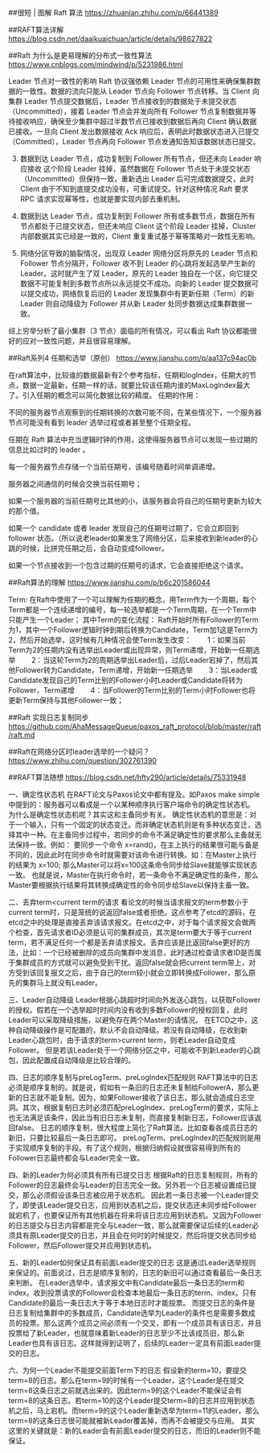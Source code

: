 
##很短 | 图解 Raft 算法
https://zhuanlan.zhihu.com/p/66441389

##RAFT算法详解
https://blog.csdn.net/daaikuaichuan/article/details/98627822

##Raft 为什么是更易理解的分布式一致性算法
https://www.cnblogs.com/mindwind/p/5231986.html

Leader 节点对一致性的影响
Raft 协议强依赖 Leader 节点的可用性来确保集群数据的一致性。数据的流向只能从 Leader 节点向 Follower 节点转移。当 Client 向集群 Leader 节点提交数据后，Leader 节点接收到的数据处于未提交状态（Uncommitted），接着 Leader 节点会并发向所有 Follower 节点复制数据并等待接收响应，确保至少集群中超过半数节点已接收到数据后再向 Client 确认数据已接收。一旦向 Client 发出数据接收 Ack 响应后，表明此时数据状态进入已提交（Committed），Leader 节点再向 Follower 节点发通知告知该数据状态已提交。



3. 数据到达 Leader 节点，成功复制到 Follower 所有节点，但还未向 Leader 响应接收
这个阶段 Leader 挂掉，虽然数据在 Follower 节点处于未提交状态（Uncommitted）但保持一致，重新选出 Leader 后可完成数据提交，此时 Client 由于不知到底提交成功没有，可重试提交。针对这种情况 Raft 要求 RPC 请求实现幂等性，也就是要实现内部去重机制。


6. 数据到达 Leader 节点，成功复制到 Follower 所有或多数节点，数据在所有节点都处于已提交状态，但还未响应 Client
这个阶段 Leader 挂掉，Cluster 内部数据其实已经是一致的，Client 重复重试基于幂等策略对一致性无影响。


7. 网络分区导致的脑裂情况，出现双 Leader
网络分区将原先的 Leader 节点和 Follower 节点分隔开，Follower 收不到 Leader 的心跳将发起选举产生新的 Leader。这时就产生了双 Leader，原先的 Leader 独自在一个区，向它提交数据不可能复制到多数节点所以永远提交不成功。向新的 Leader 提交数据可以提交成功，网络恢复后旧的 Leader 发现集群中有更新任期（Term）的新 Leader 则自动降级为 Follower 并从新 Leader 处同步数据达成集群数据一致。


综上穷举分析了最小集群（3 节点）面临的所有情况，可以看出 Raft 协议都能很好的应对一致性问题，并且很容易理解。



##Raft系列4 任期和选举（原创）
https://www.jianshu.com/p/aa137c94ac0b

在raft算法中，比较谁的数据最新有2个参考指标，任期和logIndex，任期大的节点，数据一定最新，任期一样的话，就要比较该任期内谁的MaxLogIndex最大了。引入任期的概念可以简化数据比较的精度。
任期的作用：

不同的服务器节点观察到的任期转换的次数可能不同，在某些情况下，一个服务器节点可能没有看到 leader 选举过程或者甚至整个任期全程。

任期在 Raft 算法中充当逻辑时钟的作用，这使得服务器节点可以发现一些过期的信息比如过时的 leader 。

每一个服务器节点存储一个当前任期号，该编号随着时间单调递增。

服务器之间通信的时候会交换当前任期号；

如果一个服务器的当前任期号比其他的小，该服务器会将自己的任期号更新为较大的那个值。

如果一个 candidate 或者 leader 发现自己的任期号过期了，它会立即回到 follower 状态。（所以说老leader如果发生了网络分区，后来接收到新leader的心跳的时候，比拼完任期之后，会自动变成follower。

如果一个节点接收到一个包含过期的任期号的请求，它会直接拒绝这个请求。

##Raft算法的理解
https://www.jianshu.com/p/b6c201586044

Term:
在Raft中使用了一个可以理解为任期的概念，用Term作为一个周期，每个Term都是一个连续递增的编号，每一轮选举都是一个Term周期，在一个Term中只能产生一个Leader；
其中Term的变化流程：
Raft开始时所有Follower的Term为1，其中一个Follower逻辑时钟到期后转换为Candidate，Term加1这是Term为2，然后开始选举，这时候有几种情况会使Term发生改变：
　　1：如果当前Term为2的任期内没有选举出Leader或出现异常，则Term递增，开始新一任期选举
　　2：当这轮Term为2的周期选举出Leader后，过后Leader宕掉了，然后其他Follower转为Candidate，Term递增，开始新一任期选举
　　3：当Leader或Candidate发现自己的Term比别的Follower小时Leader或Candidate将转为Follower，Term递增
　　4：当Follower的Term比别的Term小时Follower也将更新Term保持与其他Follower一致；


##Raft 实现日志复制同步
https://github.com/AhaMessageQueue/paxos_raft_protocol/blob/master/raft/raft.md


##Raft在网络分区时leader选举的一个疑问？
https://www.zhihu.com/question/302761390

##RAFT算法随想
https://blog.csdn.net/hfty290/article/details/75331948

一、确定性状态机
    在RAFT论文与Paxos论文中都有提及。如Paxos make simple中提到的：服务器可以看成是一个以某种顺序执行客户端命令的确定性状态机。
    为什么是确定性状态机呢？其实这和主备同步有关。
    确定性状态机的意思是：对于一个输入，只有一个固定的状态变迁。而非确定状态机则是有多种状态变迁，选择其中一种。在主备同步过程中，若同步的命令不满足确定性的要求那么主备就无法保持一致。例如：
要同步一个命令 x=rand()，在主上执行的结果很可能与备是不同的，因此此时在同步命令时就需要对该命令进行转换。如：在Master上执行的结果为
 x=100; 那么Master可以将x=100这条命令同步给Slave就能够实现状态一致。
也就是说，Master在执行命令时，若一条命令不满足确定性的条件，那么Master要根据执行结果将其转换成确定性的命令同步给Slave以保持主备一致。

二、丢弃term<current term的请求
    看论文的时候当请求报文的term参数小于current term时，只是笼统的说返回false或者拒绝。这点参考了etcd的源码，在etcd之中的处理是直接丢弃该请求报文。在etcd之中，对于每个请求报文会做两个检查，首先请求者ID必须是认可的集群成员，其次是term要大于等于current
 term，若不满足任何一个都是丢弃请求报文。丢弃应该是比返回false更好的方法，比如：一个已经被删除的成员向集群中发消息，此时通过检查请求者ID是否属于集群成员的方式就可以避免受到干扰。返回false就会把current
 term带上，对方受到该回复报文之后，由于自己的term较小就会立即转换成Follower，那么原先的集群马上就没有Leader。

三、Leader自动降级
    Leader根据心跳超时时间向外发送心跳包，以获取Follower的授权。假若在一个选举超时时间内没有收到多数Follower的授权回复，此时Leader可以采取降级措施，以避免存在两个Master的请情况。
    在ETCD之中，这种自动降级操作是可配置的，默认不会自动降级。若没有自动降级，在收到新Leader心跳包时，由于请求的term>current
 term，则老Leader自动变成Follower。
但是若该Leader处于一个网络分区之中，可能收不到新Leader的心跳包，因此配置成自动降级是比较合理的。

四、日志的顺序复制与preLogTerm、preLogIndex匹配规则
    RAFT算法中的日志必须是顺序复制的。就是说，假如有一条旧的日志还未复制给FollowerA，那么更新的日志就不能复制。因为，如果Follower接收了该日志，那么就会造成日志空洞。其次，根据复制日志时必须匹配preLogIndex、preLogTerm的要求，实际上也无法满足该条件，因此当有旧日志未复制，而直接复制新日志，Follower应该返回false。
    日志的顺序复制，很大程度上简化了Raft算法。比如查看各成员日志的新旧，只要比较最后一条日志即可。
    preLogTerm、preLogIndex的匹配规则是用于实现顺序复制的手段。有了这个规则，根据归纳假设就很容易得到所有的Follower日志最终都会与Leader完全一致。

四、新的Leader为何必须具有所有已提交日志
    根据Raft的日志复制规则，所有的Follower的日志最终会与Leader的日志完全一致。另外若一个日志被设置成已提交，那么必须假设该条日志被应用于状态机。
    因此若一条日志被一个Leader提交了，即使该Leader提交日志，应用到状态机之后，提交状态还未同步给Follower就宕机了，也要保证所有其他机器在将来将该日志应用到状态机。又因为Follower的日志提交与日志内容都是完全与Leader一致，那么就需要保证后续的Leader必须具有原Leader提交的日志，并且会在何时的时候提交，然后将提交状态同步给Follower，然后Follower提交并应用到状态机。

五、新的Leader如何保证具有前面Leader提交的日志
    这是通过Leader选举规则来保证的。前面说过，日志是顺序复制的，日志的新旧可以通过查看最后一条日志来判断。
    在Leader选举中，请求报文中有Candidate最后一条日志的term和index。收到投票请求的Follower会检查本地最后一条日志的term、index。只有Candidate的最后一条日志大于等于本地日志时才能投票。
    而提交日志的条件是日志复制给集群中的多数成员，Candidate选举为Leader的条件也是需要多数成员的投票。那么这两个成员之间必须有一个交叉，即有一个成员具有该日志，并且投票给了新Leader，也就意味着新Leader的日志至少不比该成员旧，那么新Leader也具有该日志。这样就得到证明了，后续的Leader一定具有前面Leader提交的日志。

六、为何一个Leader不能提交前面Term下的日志
    假设新的term=10，要提交term=8的日志。那么在term=9的时候有一个Leader，这个Leader是在提交term=8这条日志之前就选出来的。因此term=9的这个Leader不能保证会有term=8的这条日志。若term=10的这个Leader提交term=8的日志并应用到状态机之后，马上宕机。而term=9的这个Leader重新选举为term=11的Leader，那么term=8的这条日志很可能就被新Leader覆盖掉，而再不会被提交与应用。
    其实这里的关键就是：新的Leader会有前面Leader提交的日志，而旧的Leader则不能保证。
